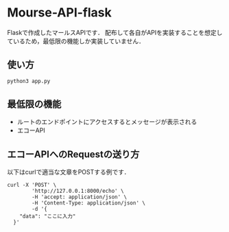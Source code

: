 # Mourse-API-flask

Flaskで作成したマールスAPIです．
配布して各自がAPIを実装することを想定しているため，最低限の機能しか実装していません．

## 使い方

```bash
python3 app.py
```

## 最低限の機能
* ルートのエンドポイントにアクセスするとメッセージが表示される
* エコーAPI

## エコーAPIへのRequestの送り方
以下はcurlで適当な文章をPOSTする例です．

```
curl -X 'POST' \
        'http://127.0.0.1:8000/echo' \
        -H 'accept: application/json' \
        -H 'Content-Type: application/json' \
        -d '{
    "data": "ここに入力"
  }'
```


